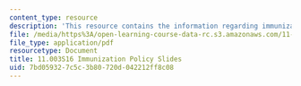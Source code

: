 ```yaml
---
content_type: resource
description: 'This resource contains the information regarding immunization policy. '
file: /media/https%3A/open-learning-course-data-rc.s3.amazonaws.com/11-003j-methods-of-policy-analysis-spring-2016/7bd059327c5c3b80720d042212ff8c08_MIT11_003JS16_Immunization.pdf
file_type: application/pdf
resourcetype: Document
title: 11.003S16 Immunization Policy Slides
uid: 7bd05932-7c5c-3b80-720d-042212ff8c08
---
```

